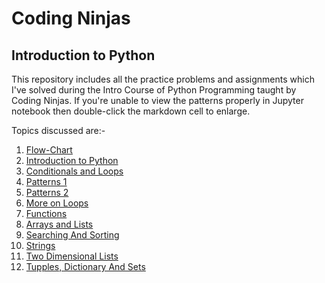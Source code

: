 # Coding Ninjas
## Introduction to Python

This repository includes all the practice problems and assignments which I've solved during the Intro Course of Python Programming taught by Coding Ninjas. 
If you're unable to view the patterns properly in Jupyter notebook then double-click the markdown cell to enlarge. 

Topics discussed are:-
1) [Flow-Chart](https://github.com/kukutapuvarun/Coding_Ninjas_Introduction_to_Python/tree/main/Coding-Ninjas-Introduction-to-Python-master)
2) [Introduction to Python](https://github.com/kukutapuvarun/Coding_Ninjas_Introduction_to_Python/tree/main/Coding-Ninjas-Introduction-to-Python-master)
3) [Conditionals and Loops](https://github.com/kukutapuvarun/Coding_Ninjas_Introduction_to_Python/tree/main/Coding-Ninjas-Introduction-to-Python-master)
4) [Patterns 1](https://github.com/kukutapuvarun/Coding_Ninjas_Introduction_to_Python/tree/main/Coding-Ninjas-Introduction-to-Python-master)
5) [Patterns 2](https://github.com/kukutapuvarun/Coding_Ninjas_Introduction_to_Python/tree/main/Coding-Ninjas-Introduction-to-Python-master)
6) [More on Loops](https://github.com/kukutapuvarun/Coding_Ninjas_Introduction_to_Python/tree/main/Coding-Ninjas-Introduction-to-Python-master)
7) [Functions](https://github.com/BabaMalik/Coding-Ninjas-Introduction-to-Python/tree/master/7%20Functions)
8) [Arrays and Lists](https://github.com/kukutapuvarun/Coding_Ninjas_Introduction_to_Python/tree/main/Coding-Ninjas-Introduction-to-Python-master)
9) [Searching And Sorting](https://github.com/kukutapuvarun/Coding_Ninjas_Introduction_to_Python/tree/main/Coding-Ninjas-Introduction-to-Python-master)
10) [Strings](https://github.com/kukutapuvarun/Coding_Ninjas_Introduction_to_Python/tree/main/Coding-Ninjas-Introduction-to-Python-master)
11) [Two Dimensional Lists](https://github.com/kukutapuvarun/Coding_Ninjas_Introduction_to_Python/tree/main/Coding-Ninjas-Introduction-to-Python-master)
12) [Tupples, Dictionary And Sets](https://github.com/kukutapuvarun/Coding_Ninjas_Introduction_to_Python/tree/main/Coding-Ninjas-Introduction-to-Python-master)
